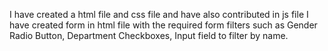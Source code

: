 I have created a html file and css file and have also contributed in js file
I have created form in html file with the required form filters such as Gender Radio Button, Department Checkboxes, Input field to filter by name. 